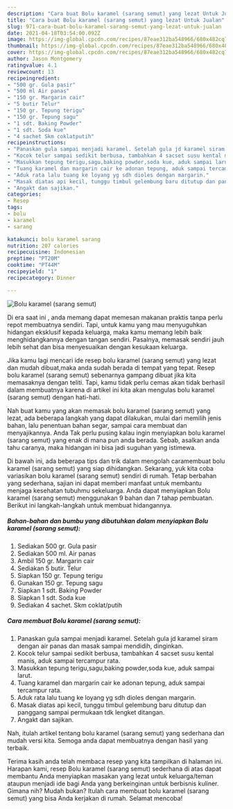 ```yaml
---
description: "Cara buat Bolu karamel (sarang semut) yang lezat Untuk Jualan"
title: "Cara buat Bolu karamel (sarang semut) yang lezat Untuk Jualan"
slug: 971-cara-buat-bolu-karamel-sarang-semut-yang-lezat-untuk-jualan
date: 2021-04-18T03:54:00.092Z
image: https://img-global.cpcdn.com/recipes/87eae312ba548966/680x482cq70/bolu-karamel-sarang-semut-foto-resep-utama.jpg
thumbnail: https://img-global.cpcdn.com/recipes/87eae312ba548966/680x482cq70/bolu-karamel-sarang-semut-foto-resep-utama.jpg
cover: https://img-global.cpcdn.com/recipes/87eae312ba548966/680x482cq70/bolu-karamel-sarang-semut-foto-resep-utama.jpg
author: Jason Montgomery
ratingvalue: 4.1
reviewcount: 13
recipeingredient:
- "500 gr. Gula pasir"
- "500 ml Air panas"
- "150 gr. Margarin cair"
- "5 butir Telur"
- "150 gr. Tepung terigu"
- "150 gr. Tepung sagu"
- "1 sdt. Baking Powder"
- "1 sdt. Soda kue"
- "4 sachet Skm coklatputih"
recipeinstructions:
- "Panaskan gula sampai menjadi karamel. Setelah gula jd karamel siram dengan air panas dan masak sampai mendidih, dinginkan."
- "Kocok telur sampai sedikit berbusa, tambahkan 4 sacset susu kental manis, aduk sampai tercampur rata."
- "Masukkan tepung terigu,sagu,baking powder,soda kue, aduk sampai larut."
- "Tuang karamel dan margarin cair ke adonan tepung, aduk sampai tercampur rata."
- "Aduk rata lalu tuang ke loyang yg sdh dioles dengan margarin."
- "Masak diatas api kecil, tunggu timbul gelembung baru ditutup dan panggang sampai permukaan tdk lengket ditangan."
- "Angakt dan sajikan."
categories:
- Resep
tags:
- bolu
- karamel
- sarang

katakunci: bolu karamel sarang 
nutrition: 207 calories
recipecuisine: Indonesian
preptime: "PT20M"
cooktime: "PT44M"
recipeyield: "1"
recipecategory: Dinner

---
```



![Bolu karamel (sarang semut)](https://img-global.cpcdn.com/recipes/87eae312ba548966/680x482cq70/bolu-karamel-sarang-semut-foto-resep-utama.jpg)

Di era  saat ini , anda memang dapat memesan makanan praktis tanpa perlu repot membuatnya sendiri. Tapi, untuk kamu yang mau menyuguhkan hidangan eksklusif kepada keluarga, maka kamu memang lebih baik menghidangkannya dengan tangan sendiri. Pasalnya, memasak sendiri jauh lebih sehat dan bisa menyesuaikan dengan kesukaan keluarga.

Jika kamu lagi mencari ide resep bolu karamel (sarang semut) yang lezat dan mudah dibuat,maka anda sudah berada di tempat yang tepat. Resep bolu karamel (sarang semut)  sebenarnya gampang dibuat jika kita memasaknya dengan teliti. Tapi, kamu tidak perlu cemas akan tidak berhasil dalam membuatnya 
karena di artikel ini kita akan mengulas bolu karamel (sarang semut) dengan hati-hati.  



Nah buat kamu yang akan memasak bolu karamel (sarang semut) yang lezat, ada beberapa langkah yang dapat dilakukan, mulai dari memilih jenis bahan, lalu penentuan bahan segar, sampai cara membuat dan menyajikannya. Anda Tak perlu pusing kalau ingin menyiapkan bolu karamel (sarang semut) yang enak di mana pun anda berada. Sebab, asalkan anda  tahu caranya, maka hidangan ini bisa jadi suguhan yang istimewa.

Di bawah ini, ada beberapa tips dan trik dalam mengolah caramembuat bolu karamel (sarang semut) yang siap dihidangkan. Sekarang, yuk kita coba variasikan bolu karamel (sarang semut) sendiri di rumah. Tetap berbahan yang sederhana, sajian ini dapat memberi manfaat untuk membantu menjaga kesehatan tubuhmu sekeluarga. Anda dapat menyiapkan Bolu karamel (sarang semut) menggunakan 9 bahan dan 7 tahap pembuatan. Berikut ini langkah-langkah untuk membuat hidangannya.

<!--inarticleads1-->

##### Bahan-bahan dan bumbu yang dibutuhkan dalam menyiapkan Bolu karamel (sarang semut):

1. Sediakan 500 gr. Gula pasir
1. Sediakan 500 ml. Air panas
1. Ambil 150 gr. Margarin cair
1. Sediakan 5 butir. Telur
1. Siapkan 150 gr. Tepung terigu
1. Gunakan 150 gr. Tepung sagu
1. Siapkan 1 sdt. Baking Powder
1. Siapkan 1 sdt. Soda kue
1. Sediakan 4 sachet. Skm coklat/putih




<!--inarticleads2-->

##### Cara membuat Bolu karamel (sarang semut):

1. Panaskan gula sampai menjadi karamel. Setelah gula jd karamel siram dengan air panas dan masak sampai mendidih, dinginkan.
1. Kocok telur sampai sedikit berbusa, tambahkan 4 sacset susu kental manis, aduk sampai tercampur rata.
1. Masukkan tepung terigu,sagu,baking powder,soda kue, aduk sampai larut.
1. Tuang karamel dan margarin cair ke adonan tepung, aduk sampai tercampur rata.
1. Aduk rata lalu tuang ke loyang yg sdh dioles dengan margarin.
1. Masak diatas api kecil, tunggu timbul gelembung baru ditutup dan panggang sampai permukaan tdk lengket ditangan.
1. Angakt dan sajikan.




Nah, itulah artikel tentang  bolu karamel (sarang semut)  yang sederhana dan mudah versi kita. Semoga anda dapat membuatnya dengan hasil yang terbaik. 

Terima kasih anda telah membaca resep yang kita tampilkan di halaman ini. Harapan kami, resep  Bolu karamel (sarang semut) sederhana di atas dapat membantu Anda menyiapkan masakan yang lezat untuk keluarga/teman ataupun menjadi ide bagi Anda yang berkeinginan untuk berbisnis kuliner. Gimana nih? Mudah bukan? Itulah cara membuat bolu karamel (sarang semut) yang bisa Anda kerjakan di rumah. Selamat mencoba!

